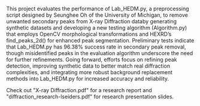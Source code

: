 This project evaluates the performance of Lab_HEDM.py, a preprocessing script designed by Seunghee Oh of the University of Michigan, to remove unwanted secondary peaks from X-ray Diffraction databy generating synthetic datasets and developing a new testing algorithm (Algorithm.py) that employs OpenCV morphological transformations and HEXRD’s find_peaks_2d() for enhanced peak segmentation. Preliminary tests indicate that Lab_HEDM.py has 96.38% success rate in secondary peak removal, though misidentified peaks in the evaluation algorithm underscore the need for further refinements. Going forward, efforts focus on refining peak detection, improving synthetic data to better match real diffraction complexities, and integrating more robust background replacement methods into Lab_HEDM.py for increased accuracy and reliability.

Check out "X-ray Diffraction.pdf" for a research report and "diffraction_research-lseiders.pdf" for research presentation slides.
